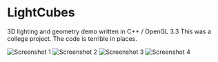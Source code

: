 LightCubes
==========

3D lighting and geometry demo written in C++ / OpenGL 3.3
This was a college project.  The code is terrible in places.

![Screenshot 1](https://raw.github.com/LeeCIT/GreenFly/screenshots/master/screenshot1.png)
![Screenshot 2](https://raw.github.com/LeeCIT/GreenFly/screenshots/master/screenshot2.png)
![Screenshot 3](https://raw.github.com/LeeCIT/GreenFly/screenshots/master/screenshot3.png)
![Screenshot 4](https://raw.github.com/LeeCIT/GreenFly/screenshots/master/screenshot4.png)
